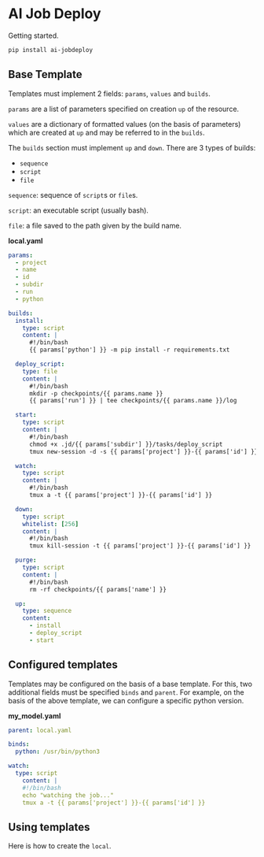 # AI Job Deploy

Getting started.

```bash
pip install ai-jobdeploy
```

## Base Template


Templates must implement 2 fields: `params`, `values` and `builds`. 

`params` are a list of parameters specified on creation `up` of the resource.

`values` are a dictionary of formatted values (on the basis of parameters) which are created at `up` and may be referred to in the `builds`.

The `builds` section must implement `up` and `down`. There are 3 types of builds:

- `sequence`
- `script`
- `file`

`sequence`: sequence of `script`s or `file`s.

`script`: an executable script (usually bash).

`file`: a file saved to the path given by the build name.

**local.yaml**

```yaml
params:
  - project
  - name
  - id
  - subdir
  - run
  - python

builds:
  install:
    type: script
    content: |
      #!/bin/bash
      {{ params['python'] }} -m pip install -r requirements.txt

  deploy_script:
    type: file
    content: |
      #!/bin/bash
      mkdir -p checkpoints/{{ params.name }}
      {{ params['run'] }} | tee checkpoints/{{ params.name }}/log

  start:
    type: script
    content: |
      #!/bin/bash
      chmod +x .jd/{{ params['subdir'] }}/tasks/deploy_script
      tmux new-session -d -s {{ params['project'] }}-{{ params['id'] }} ".jd/{{ params['subdir'] }}/tasks/deploy_script"

  watch:
    type: script
    content: |
      #!/bin/bash
      tmux a -t {{ params['project'] }}-{{ params['id'] }}

  down:
    type: script
    whitelist: [256]
    content: |
      #!/bin/bash
      tmux kill-session -t {{ params['project'] }}-{{ params['id'] }}

  purge:
    type: script
    content: |
      #!/bin/bash
      rm -rf checkpoints/{{ params['name'] }}

  up:
    type: sequence
    content:
      - install
      - deploy_script
      - start
```

## Configured templates

Templates may be configured on the basis of a base template. For this, two additional fields must be specified `binds` and `parent`. For example, on the basis of the above template, we can configure a specific python version.

**my_model.yaml**

```yaml
parent: local.yaml

binds:
  python: /usr/bin/python3

watch:
  type: script
    content: |
    #!/bin/bash
    echo "watching the job..."
    tmux a -t {{ params['project'] }}-{{ params['id'] }}
```

## Using templates

Here is how to create the `local`.